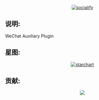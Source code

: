 <p align="center">
    <a href="https://github.com/HdShare/WAuxiliary_Plugin">
        <img src="https://socialify.git.ci/HdShare/WAuxiliary_Plugin/image?description=1&font=Rokkitt&language=1&name=1&owner=1&theme=Auto" alt="socialify"/>
    </a>
</p>

## 说明:

WeChat Auxiliary Plugin

## 星图:

<p align="center">
    <a href="https://github.com/HdShare/WAuxiliary_Plugin">
        <img src="https://starchart.cc/HdShare/WAuxiliary_Plugin.svg?background=%23FFFFFF&axis=%23333333&line=%2328c445" alt="starchart">
    </a>
</p>

## 贡献:

<p align="center">
    <a href="https://github.com/HdShare/WAuxiliary_Plugin/graphs/contributors">
        <img src="https://contrib.rocks/image?repo=HdShare/WAuxiliary_Plugin"/>
    </a>
</p>
